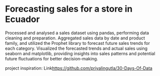 # Forecasting sales for a store in Ecuador

Processed and analysed a sales dataset using pandas, performing data cleaning and preparation. Aggregated sales data by date and product family, and utilized the Prophet library to forecast future sales trends for each category. Visualized the forecasted trends and actual sales using seaborn and matplotlib, providing insights into sales patterns and potential future fluctuations for better decision-making.

project inspiration: Link<https://github.com/priyalingutla/30-Days-Of-Data>
